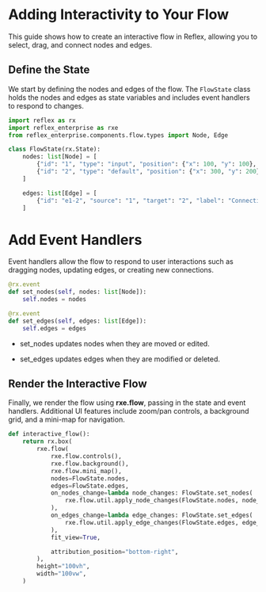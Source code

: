 # Adding Interactivity to Your Flow

This guide shows how to create an interactive flow in Reflex, allowing you to select, drag, and connect nodes and edges.

## Define the State

We start by defining the nodes and edges of the flow. The `FlowState` class holds the nodes and edges as state variables and includes event handlers to respond to changes.

```python
import reflex as rx
import reflex_enterprise as rxe
from reflex_enterprise.components.flow.types import Node, Edge

class FlowState(rx.State):
    nodes: list[Node] = [
        {"id": "1", "type": "input", "position": {"x": 100, "y": 100}, "data": {"label": "Node 1"}},
        {"id": "2", "type": "default", "position": {"x": 300, "y": 200}, "data": {"label": "Node 2"}},
    ]

    edges: list[Edge] = [
        {"id": "e1-2", "source": "1", "target": "2", "label": "Connection", "type": "step"}
    ]
```

# Add Event Handlers

Event handlers allow the flow to respond to user interactions such as dragging nodes, updating edges, or creating new connections.

```python
@rx.event
def set_nodes(self, nodes: list[Node]):
    self.nodes = nodes

@rx.event
def set_edges(self, edges: list[Edge]):
    self.edges = edges

```

- set_nodes updates nodes when they are moved or edited.

- set_edges updates edges when they are modified or deleted.


## Render the Interactive Flow

Finally, we render the flow using **rxe.flow**, passing in the state and event handlers. Additional UI features include zoom/pan controls, a background grid, and a mini-map for navigation.

```python
def interactive_flow():
    return rx.box(
        rxe.flow(
            rxe.flow.controls(),
            rxe.flow.background(),
            rxe.flow.mini_map(),
            nodes=FlowState.nodes,
            edges=FlowState.edges,
            on_nodes_change=lambda node_changes: FlowState.set_nodes(
                rxe.flow.util.apply_node_changes(FlowState.nodes, node_changes)
            ),
            on_edges_change=lambda edge_changes: FlowState.set_edges(
                rxe.flow.util.apply_edge_changes(FlowState.edges, edge_changes)
            ),
            fit_view=True,

            attribution_position="bottom-right",
        ),
        height="100vh",
        width="100vw",
    )
```
